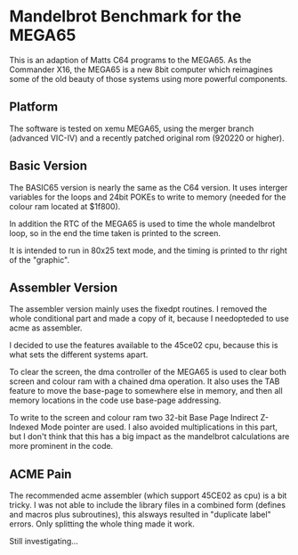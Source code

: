
# Mandelbrot Benchmark for the MEGA65

This is an adaption of Matts C64 programs to the MEGA65. As the Commander X16, the MEGA65
is a new 8bit computer which reimagines some of the old beauty of those systems using 
more powerful components.

## Platform

The software is tested on xemu MEGA65, using the merger branch (advanced VIC-IV) and a
recently patched original rom (920220 or higher).

## Basic Version

The BASIC65 version is nearly the same as the C64 version. It uses interger variables for
the loops and 24bit POKEs to write to memory (needed for the colour ram located at $1f800).

In addition the RTC of the MEGA65 is used to time the whole mandelbrot loop, so in the end
the time taken is printed to the screen.

It is intended to run in 80x25 text mode, and the timing is printed to thr right of the
"graphic".

## Assembler Version

The assembler version mainly uses the fixedpt routines. I removed the whole conditional part
and made a copy of it, because I needopteded to use acme as assembler.

I decided to use the features available to the 45ce02 cpu, because this is what sets the
different systems apart.

To clear the screen, the dma controller of the MEGA65 is used to clear both screen and colour
ram with a chained dma operation. It also uses the TAB feature to move the base-page to
somewhere else in memory, and then all memory locations in the code use base-page addressing.

To write to the screen and colour ram two 32-bit Base Page Indirect Z-Indexed Mode pointer
are used. I also avoided multiplications in this part, but I don't think that this has a big
impact as the mandelbrot calculations are more prominent in the code.

## ACME Pain

The recommended acme assembler (which support 45CE02 as cpu) is a bit tricky. I was not able
to include the library files in a combined form (defines and macros plus subroutines), this
alsways resulted in "duplicate label" errors. Only splitting the whole thing made it work.

Still investigating...
